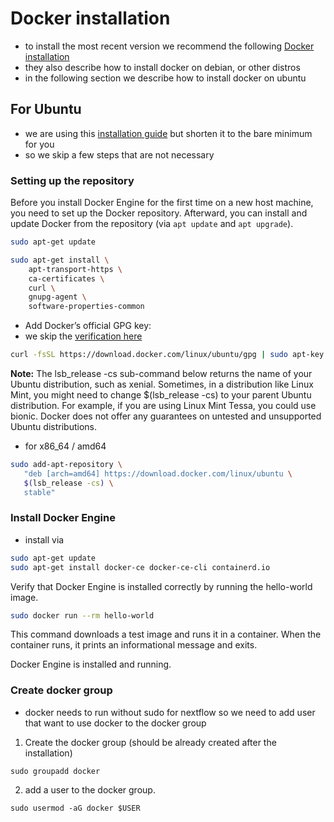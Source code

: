 # Docker installation

* to install the most recent version we recommend the following [Docker installation](https://docs.docker.com/v17.09/engine/installation/linux/docker-ce/ubuntu/#install-docker-ce)
* they also describe how to install docker on debian, or other distros
* in the following section we describe how to install docker on ubuntu

## For Ubuntu
* we are using this [installation guide](https://docs.docker.com/v17.09/engine/installation/linux/docker-ce/ubuntu/#install-docker-ce) but shorten it to the bare minimum for you
* so we skip a few steps that are not necessary

### Setting up the repository
Before you install Docker Engine for the first time on a new host machine, you need to set up the Docker repository. Afterward, you can install and update Docker from the repository (via `apt update` and `apt upgrade`).

```bash
sudo apt-get update

sudo apt-get install \
    apt-transport-https \
    ca-certificates \
    curl \
    gnupg-agent \
    software-properties-common
```

* Add Docker’s official GPG key:
* we skip the [verification here](https://docs.docker.com/v17.09/engine/installation/linux/docker-ce/ubuntu/#install-docker-ce)

```bash
curl -fsSL https://download.docker.com/linux/ubuntu/gpg | sudo apt-key add -
```

**Note:** The lsb_release -cs sub-command below returns the name of your Ubuntu distribution, such as xenial. Sometimes, in a distribution like Linux Mint, you might need to change $(lsb_release -cs) to your parent Ubuntu distribution. For example, if you are using Linux Mint Tessa, you could use bionic. Docker does not offer any guarantees on untested and unsupported Ubuntu distributions.

* for x86_64 / amd64
```bash
sudo add-apt-repository \
   "deb [arch=amd64] https://download.docker.com/linux/ubuntu \
   $(lsb_release -cs) \
   stable"
```

### Install Docker Engine

* install via

```bash
sudo apt-get update
sudo apt-get install docker-ce docker-ce-cli containerd.io
```
Verify that Docker Engine is installed correctly by running the hello-world image.

```bash
sudo docker run --rm hello-world
```

This command downloads a test image and runs it in a container. When the container runs, it prints an informational message and exits.

Docker Engine is installed and running. 

### Create docker group
* docker needs to run without sudo for nextflow so we need to add user that want to use docker to the docker group

1. Create the docker group (should be already created after the installation)

```shell
sudo groupadd docker
```

2. add a user to the docker group.

```shell
sudo usermod -aG docker $USER
```
